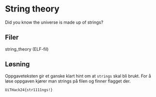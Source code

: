 # String theory
Did you know the universe is made up of strings?

## Filer
string_theory (ELF-fil)

## Løsning
Oppgaveteksten gir et ganske klart hint om at `strings` skal bli brukt. For å løse oppgaven kjører man strings på filen og finner flagget der.

`UiTHack24{str1111ngs!}`
